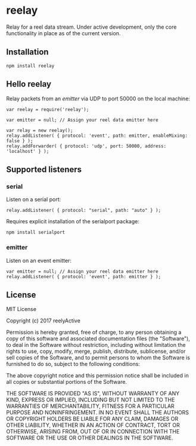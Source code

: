 reelay
======

Relay for a reel data stream.  Under active development, only the core functionality in place as of the current version.


Installation
------------

    npm install reelay


Hello reelay
------------

Relay packets from an _emitter_ via UDP to port 50000 on the local machine:

    var reelay = require('reelay');

    var emitter = null; // Assign your reel data emitter here

    var relay = new reelay();
    relay.addListener( { protocol: 'event', path: emitter, enableMixing: false } );
    relay.addForwarder( { protocol: 'udp', port: 50000, address: 'localhost' } );


Supported listeners
-------------------

### serial

Listen on a serial port:

    relay.addListener( { protocol: "serial", path: "auto" } );

Requires explicit installation of the serialport package:

    npm install serialport

### emitter

Listen on an event emitter:

    var emitter = null; // Assign your reel data emitter here
    relay.addListener( { protocol: 'event', path: emitter } );

License
-------

MIT License

Copyright (c) 2017 reelyActive

Permission is hereby granted, free of charge, to any person obtaining a copy of this software and associated documentation files (the "Software"), to deal in the Software without restriction, including without limitation the rights to use, copy, modify, merge, publish, distribute, sublicense, and/or sell copies of the Software, and to permit persons to whom the Software is furnished to do so, subject to the following conditions:

The above copyright notice and this permission notice shall be included in all copies or substantial portions of the Software.

THE SOFTWARE IS PROVIDED "AS IS", WITHOUT WARRANTY OF ANY KIND, EXPRESS OR 
IMPLIED, INCLUDING BUT NOT LIMITED TO THE WARRANTIES OF MERCHANTABILITY, 
FITNESS FOR A PARTICULAR PURPOSE AND NONINFRINGEMENT. IN NO EVENT SHALL THE 
AUTHORS OR COPYRIGHT HOLDERS BE LIABLE FOR ANY CLAIM, DAMAGES OR OTHER 
LIABILITY, WHETHER IN AN ACTION OF CONTRACT, TORT OR OTHERWISE, ARISING FROM, 
OUT OF OR IN CONNECTION WITH THE SOFTWARE OR THE USE OR OTHER DEALINGS IN 
THE SOFTWARE.


